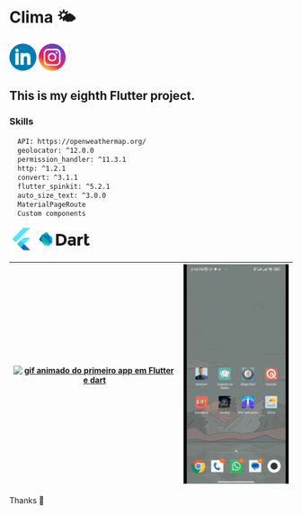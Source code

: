 # Clima 🌤️

[![linkedin](Documentation/linkedin.png)](https://www.linkedin.com/in/genilson-do-carmo-8a42b89a/) [![instagram](Documentation/instagram.png)](https://www.instagram.com/genilson_carmo/)

## This is my eighth Flutter project.

###  Skills

```
  API: https://openweathermap.org/
  geolocator: ^12.0.0
  permission_handler: ^11.3.1
  http: ^1.2.1
  convert: ^3.1.1
  flutter_spinkit: ^5.2.1
  auto_size_text: ^3.0.0
  MaterialPageRoute
  Custom components
```

<p align="left">
   <img src="https://github.com/GenilsonDC/Skills_icons_48x48/blob/main/icons/flutter.png?raw=true"  alt="flutter" />  <img src="https://github.com/GenilsonDC/Skills_icons_48x48/blob/main/icons/dart.png?raw=true"  alt="dart language" />
</p>
 

| [<img src="Documentation/Clima.gif" alt="gif animado do primeiro app em Flutter e dart" />](https://github.com/GenilsonDC/Flutter/tree/main/Clima) | [<img src="Documentation/ClimaS.gif" alt="gif animado do primeiro app em Flutter e dart" />](https://github.com/GenilsonDC/Flutter/tree/main/Clima) |
| ------------------------------------------------------------ | ------------------------------------------------------------ |



Thanks 👑
